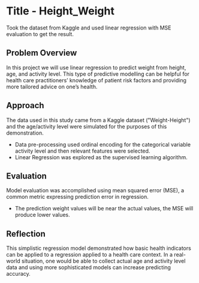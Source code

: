 # Title - Height_Weight
Took the dataset from Kaggle and used linear regression with MSE evaluation to get the result.


## Problem Overview

In this project we will use linear regression to predict weight from height, age, and activity level. This type of predictive modelling can be helpful for health care practitioners’ knowledge of patient risk factors and providing more tailored advice on one’s health.

## Approach

The data used in this study came from a Kaggle dataset ("Weight-Height") and the age/activity level were simulated for the purposes of this demonstration. 
- Data pre-processing used ordinal encoding for the categorical variable activity level and then relevant features were selected. 
- Linear Regression was explored as the supervised learning algorithm.

## Evaluation

Model evaluation was accomplished using mean squared error (MSE), a common metric expressing prediction error in regression. 
- The prediction weight values will be near the actual values, the MSE will produce lower values.

## Reflection

This simplistic regression model demonstrated how basic health indicators can be applied to a regression applied to a health care context. In a real-world situation, one would be able to collect actual age and activity level data and using more sophisticated models can increase predicting accuracy.
